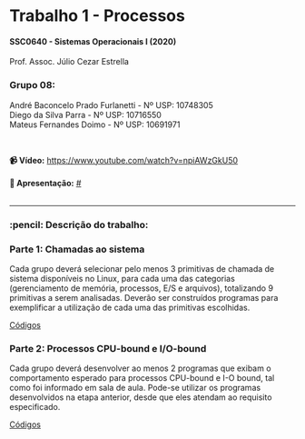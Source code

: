 # Trabalho 1 - Processos
<h4>SSC0640 - Sistemas Operacionais I (2020)</h4>
<p>Prof. Assoc. Júlio Cezar Estrella</p>

<h3>Grupo 08:</h3>

André Baconcelo Prado Furlanetti - Nº USP: 10748305 </br>
Diego da Silva Parra - Nº USP: 10716550</br>
Mateus Fernandes Doimo - Nº USP: 10691971</br>

</br>

<b>:video_camera: Vídeo:</b> <a href="https://www.youtube.com/watch?v=npiAWzGkU50">https://www.youtube.com/watch?v=npiAWzGkU50</a><br><br>
<b>:page_facing_up: Apresentação:</b> <a href="#">#</a><br>
<br>
<hr>

<h3>:pencil: Descrição do trabalho:</h3>
<h3>Parte 1: Chamadas ao sistema</h3>
<p>Cada grupo deverá selecionar pelo menos 3 primitivas de chamada de sistema disponíveis no Linux, para cada uma das categorias (gerenciamento de memória, processos, E/S e arquivos), totalizando 9 primitivas a serem analisadas. Deverão ser construídos programas para exemplificar a utilização de cada uma das primitivas escolhidas.</p>
<a href="https://github.com/andrebpradof/sistemas-operacionais/tree/master/parte1">Códigos</a>
<br>
<h3>Parte 2: Processos CPU-bound e I/O-bound</h3>
<p>Cada grupo deverá desenvolver ao menos 2 programas que exibam o comportamento esperado para processos CPU-bound e I-O bound, tal como foi informado em sala de aula. Pode-se utilizar os programas desenvolvidos na etapa anterior, desde que eles atendam ao requisito especificado.</p>
<a href="https://github.com/andrebpradof/sistemas-operacionais/tree/master/parte2">Códigos</a>
